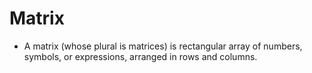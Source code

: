 # Matrix

* A matrix (whose plural is matrices) is rectangular array of numbers, symbols, or expressions, arranged in rows and columns.